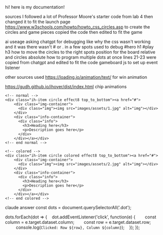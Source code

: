 hi!
here is my documentation!

sources
I followed a lot of Professor Moore's starter code from lab 4 then changed it to fit the launch page
https://www.w3schools.com/howto/howto_css_circles.asp to create the circles and game pieces copied the code then edited to fit the game

ai useage
asking chatgpt for debugging like why the css wasn't working and it was there wasn't # or . in a few spots 
used to debug #hero h1 #play h3 
how to move the circles to the right spots 
position for the board relative and circles absolute
how to program multiple dots at once lines 21-23 were copied from chatgpt and edited to fit the code
gameboard js to set up event listener

other sources used 
https://loading.io/animation/text/
for win animation

https://gudh.github.io/ihover/dist/index.html
chip animations
<!-- Top to bottom-->
<div class="row">
  <div class="col-sm-6">
 
    <!-- normal -->
    <div class="ih-item circle effect8 top_to_bottom"><a href="#">
        <div class="img-container">
          <div class="img"><img src="images/assets/1.jpg" alt="img"></div>
        </div>
        <div class="info-container">
          <div class="info">
            <h3>Heading here</h3>
            <p>Description goes here</p>
          </div>
        </div></a></div>
    <!-- end normal -->
 
  </div>
  <div class="col-sm-6">
 
    <!-- colored -->
    <div class="ih-item circle colored effect8 top_to_bottom"><a href="#">
        <div class="img-container">
          <div class="img"><img src="images/assets/2.jpg" alt="img"></div>
        </div>
        <div class="info-container">
          <div class="info">
            <h3>Heading here</h3>
            <p>Description goes here</p>
          </div>
        </div></a></div>
    <!-- end colored -->
 
  </div>
</div>
<!-- end Top to bottom-->

claude answer
const dots = document.querySelectorAll('.dot');

dots.forEach(dot => {
    dot.addEventListener('click', function(e) {
        const column = e.target.dataset.column;
        const row = e.target.dataset.row;
        
        console.log(`Clicked: Row ${row}, Column ${column}`);
    });
});